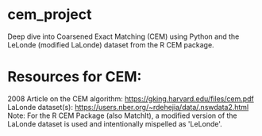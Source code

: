 # cem_project
Deep dive into Coarsened Exact Matching (CEM) using Python and the LeLonde (modified LaLonde) dataset from the R CEM package.

# Resources for CEM:
2008 Article on the CEM algorithm: https://gking.harvard.edu/files/cem.pdf
LaLonde dataset(s): https://users.nber.org/~rdehejia/data/.nswdata2.html
Note: For the R CEM Package (also MatchIt), a modified version of the LaLonde dataset is used and intentionally mispelled as 'LeLonde'.

